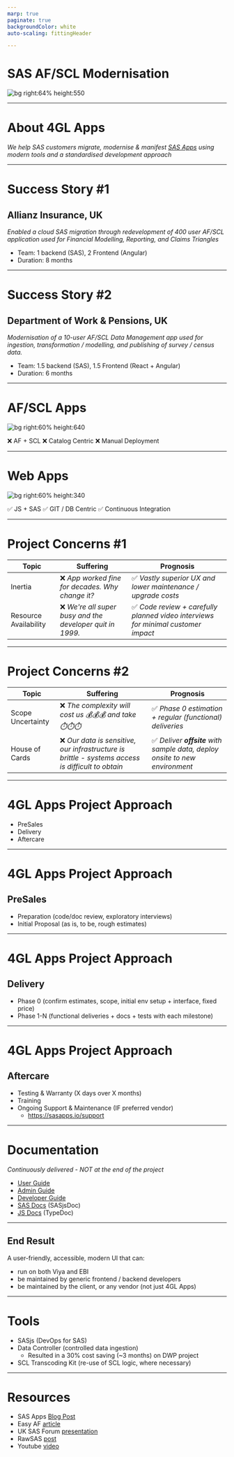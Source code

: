 ```yaml
---
marp: true
paginate: true
backgroundColor: white
auto-scaling: fittingHeader

---
```

<!--
npx @marp-team/marp-cli slides/af.md -o af/index.html --html=true
-->

<script>
  var _paq = window._paq = window._paq || [];
  /* tracker methods like "setCustomDimension" should be called before "trackPageView" */
  _paq.push(['trackPageView']);
  _paq.push(['enableLinkTracking']);
  (function() {
    var u="https://analytics.4gl.io/";
    _paq.push(['setTrackerUrl', u+'matomo.php']);
    _paq.push(['setSiteId', '10']);
    var d=document, g=d.createElement('script'), s=d.getElementsByTagName('script')[0];
    g.async=true; g.src=u+'matomo.js'; s.parentNode.insertBefore(g,s);
  })();
</script>
<!-- header: ![h:6em align:right](../img/4gl-logo2.png) -->

# SAS AF/SCL Modernisation

![bg right:64% height:550](../img/afscreen.png)


---
<!-- header: ![h:4em align:right](../img/4gl-logo2.png) -->
# About 4GL Apps

_We help SAS customers migrate, modernise & manifest [SAS Apps](https://sasapps.io) using modern tools and a standardised development approach_

---

# Success Story #1

## Allianz Insurance, UK

_Enabled a cloud SAS migration through redevelopment of 400 user AF/SCL application used for Financial Modelling, Reporting, and Claims Triangles_

- Team: 1 backend (SAS), 2 Frontend (Angular)
- Duration: 8 months

---

# Success Story #2

## Department of Work & Pensions, UK

_Modernisation of a 10-user AF/SCL Data Management app used for ingestion, transformation / modelling, and publishing of survey / census data._

- Team: 1.5 backend (SAS), 1.5 Frontend (React + Angular)
- Duration: 6 months

---

# AF/SCL Apps

![bg right:60% height:640](../img/sasaf2.svg)

❌ AF + SCL
❌ Catalog Centric
❌ Manual Deployment

---

# Web Apps

![bg right:60% height:340](../img/sasaf3.svg)

✅ JS + SAS
✅ GIT / DB Centric
✅ Continuous Integration

---

# Project Concerns #1

|Topic|Suffering|Prognosis|
|---|---|---|
|Inertia|❌ _App worked fine for decades. Why change it?_|✅ _Vastly superior UX and lower maintenance / upgrade costs_|
|Resource Availability|❌ _We're all super busy and the developer quit in 1999._|✅ _Code review + carefully planned video interviews for minimal customer impact_ |


---

# Project Concerns #2

|Topic|Suffering|Prognosis|
|---|---|---|
|Scope Uncertainty|❌ _The complexity will cost us 💰💰💰 and take ⏱️⏱️⏱️_|✅  _Phase 0 estimation + regular (functional) deliveries_|
|House of Cards|❌ _Our data is sensitive, our infrastructure is brittle - systems access is difficult to obtain_|✅ _Deliver **offsite** with sample data, deploy onsite to new environment_|

---

# 4GL Apps Project Approach

- PreSales
- Delivery
- Aftercare

---

# 4GL Apps Project Approach

## PreSales

- Preparation (code/doc review, exploratory interviews)
- Initial Proposal (as is, to be, rough estimates)

---

# 4GL Apps Project Approach

## Delivery

- Phase 0 (confirm estimates, scope, initial env setup + interface, fixed price)
- Phase 1-N (functional deliveries + docs + tests with each milestone)

---

# 4GL Apps Project Approach

## Aftercare

- Testing & Warranty (X days over X months)
- Training
- Ongoing Support & Maintenance (IF preferred vendor)
  - https://sasapps.io/support

---
# Documentation

_Continuously delivered - NOT at the end of the project_

- [User Guide](https://sasjs.github.io/docs/#/?id=%2fuser-guide%2fuser-overview)
- [Admin Guide](https://sasjs.github.io/docs/#/admin-guide/admin-overview)
- [Developer Guide](https://sasjs.github.io/docs/#/developer-guide/developer-overview)
- [SAS Docs](https://core.sasjs.io/) (SASjsDoc)
- [JS Docs](https://adapter.sasjs.io/) (TypeDoc)


---

## End Result

A user-friendly, accessible, modern UI that can:

- run on both Viya and EBI
- be maintained by generic frontend / backend developers
- be maintained by the client, or any vendor (not just 4GL Apps)

---

# Tools

- SASjs (DevOps for SAS)
- Data Controller (controlled data ingestion)
  - Resulted in a 30% cost saving (~3 months) on DWP project
- SCL Transcoding Kit (re-use of SCL logic, where necessary)


---
# Resources

- SAS Apps [Blog Post](https://sasapps.io/modernising-legacy-sas-scl-af-applications)
- Easy AF [article](https://www.linkedin.com/pulse/easy-af-scl-modernisation-html5-sas-allan-bowe/)
- UK SAS Forum [presentation](https://drive.google.com/file/d/1RMLxFccaXYh35IGnbcFjISFmZUIdetUO/view)
- RawSAS [post](https://rawsas.com/modernising-legacy-sas-scl-af-applications/)
- Youtube [video](https://www.youtube.com/watch?v=G_M1t6hTMJQ)
